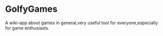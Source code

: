 # GolfyGames
A wiki-app about games in general,very useful tool for everyone,especially for game enthusiasts.
